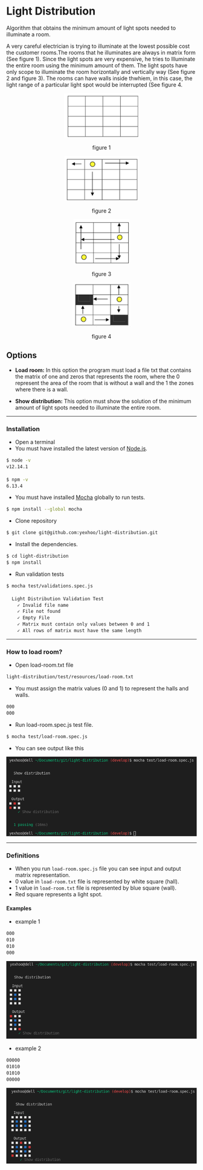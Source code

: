 # Light Distribution

Algorithm that obtains the minimum amount of light spots needed to illuminate a room.

A very careful electrician is trying to illuminate at the lowest possible cost the customer rooms.The rooms that he illuminates are always in matrix form (See figure 1). Since the light spots are very expensive, he tries to Illuminate the entire room using the minimum amount of them. The light spots have only scope to illuminate the room horizontally and vertically way (See figure 2 and figure 3). The rooms can have walls inside thwhiem, in this case, the light range of a particular light spot would be interrupted (See figure 4.

<p align="center"><img src="resources/figure1.png"><p align="center">figure 1</p></p>
<p align="center"><img src="resources/figure2.png"><p align="center">figure 2</p></p>
<p align="center"><img src="resources/figure3.png"><p align="center">figure 3</p></p>
<p align="center"><img src="resources/figure4.png"><p align="center">figure 4</p></p>

## Options

* **Load room:** In this option the program must load a file
txt that contains the matrix of one and zeros that represents the room, where
the 0 represent the area of ​​the room that is without a wall and the 1 the zones
where there is a wall.

* **Show distribution:** This option
must show the solution of the minimum amount of light spots needed to illuminate the entire room.

***

### Installation

* Open a terminal
* You must have installed the latest version of [Node.js](https://nodejs.org/en/).

```sh
$ node -v
v12.14.1

$ npm -v
6.13.4
```

* You must have installed [Mocha](https://mochajs.org/) globally to run tests.

```sh
$ npm install --global mocha
```

* Clone repository

```sh
$ git clone git@github.com:yexhoo/light-distribution.git
```

* Install the dependencies.

```sh
$ cd light-distribution
$ npm install
```

* Run validation tests
```sh
$ mocha test/validations.spec.js

  Light Distribution Validation Test
    ✓ Invalid file name
    ✓ File not found
    ✓ Empty File
    ✓ Matrix must contain only values between 0 and 1
    ✓ All rows of matrix must have the same length
```
***
### How to load room?

* Open load-room.txt file 
```sh  
light-distribution/test/resources/load-room.txt
```
* You must assign the matrix values (0 and 1) to represent the halls and walls.
```sh  
000
000
```

* Run load-room.spec.js test file.
```sh  
$ mocha test/load-room.spec.js
```

* You can see output like this
<p align="center"><img src="resources/load-room-1.png"><p align="center"></p>

***
### Definitions

* When you run ```load-room.spec.js``` file you can see input and output matrix representation.
* 0 value in ```load-room.txt``` file is represented by white square (hall).
* 1 value in ```load-room.txt``` file is represented by blue square (wall).
* Red square represents a light spot.


#### Examples

* example 1
```sh  
000
010
010
000
```
<p align="center"><img src="resources/example-1.png"><p align="center"></p>

* example 2
```sh  
00000
01010
01010
00000
```
<p align="center"><img src="resources/example-2.png"><p align="center"></p>
